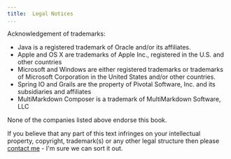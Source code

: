 ```yaml
---
title:	Legal Notices
...
```

Acknowledgement of trademarks:

- Java is a registered trademark of Oracle and/or its affiliates.
- Apple and OS X are trademarks of Apple Inc., registered in the U.S. and other countries
- Microsoft and Windows are either registered trademarks or trademarks of Microsoft Corporation in the United States and/or other countries.
- Spring IO and Grails are the property of Pivotal Software, Inc. and its subsidiaries and affiliates
- MultiMarkdown Composer is a trademark of MultiMarkdown Software, LLC

None of the companies listed above endorse this book.

If you believe that any part of this text infringes on your intellectual property, copyright, trademark(s) or any other legal structure then please [contact me](mailto:groovy@duncan.dickinson.name) - I'm sure we can sort it out. 